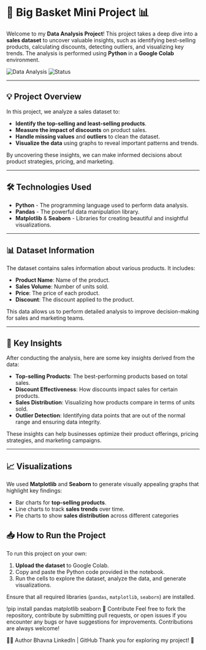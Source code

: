 # 🛒 **Big Basket Mini Project** 📊

Welcome to my **Data Analysis Project**! This project takes a deep dive into a **sales dataset** to uncover valuable insights, such as identifying best-selling products, calculating discounts, detecting outliers, and visualizing key trends. The analysis is performed using **Python** in a **Google Colab** environment.

![Data Analysis](https://img.shields.io/badge/Language-Python-blue?style=flat-square) ![Status](https://img.shields.io/badge/Status-Completed-green?style=flat-square)

---

## 💡 **Project Overview**

In this project, we analyze a sales dataset to:

- **Identify the top-selling and least-selling products**.
- **Measure the impact of discounts** on product sales.
- **Handle missing values** and **outliers** to clean the dataset.
- **Visualize the data** using graphs to reveal important patterns and trends.

By uncovering these insights, we can make informed decisions about product strategies, pricing, and marketing.

---

## 🛠️ **Technologies Used**

- **Python** - The programming language used to perform data analysis.
- **Pandas** - The powerful data manipulation library.
- **Matplotlib** & **Seaborn** - Libraries for creating beautiful and insightful visualizations.

---

## 📊 **Dataset Information**

The dataset contains sales information about various products. It includes:

- **Product Name**: Name of the product.
- **Sales Volume**: Number of units sold.
- **Price**: The price of each product.
- **Discount**: The discount applied to the product.

This data allows us to perform detailed analysis to improve decision-making for sales and marketing teams.

---

## 🎨 **Key Insights**

After conducting the analysis, here are some key insights derived from the data:

- **Top-selling Products**: The best-performing products based on total sales.
- **Discount Effectiveness**: How discounts impact sales for certain products.
- **Sales Distribution**: Visualizing how products compare in terms of units sold.
- **Outlier Detection**: Identifying data points that are out of the normal range and ensuring data integrity.

These insights can help businesses optimize their product offerings, pricing strategies, and marketing campaigns.

---

## 📈 **Visualizations**

We used **Matplotlib** and **Seaborn** to generate visually appealing graphs that highlight key findings:

- Bar charts for **top-selling products**.
- Line charts to track **sales trends** over time.
- Pie charts to show **sales distribution** across different categories

## 📥 **How to Run the Project**

To run this project on your own:

1. **Upload the dataset** to Google Colab.
2. Copy and paste the Python code provided in the notebook.
3. Run the cells to explore the dataset, analyze the data, and generate visualizations.

Ensure that all required libraries (`pandas`, `matplotlib`, `seaborn`) are installed.


!pip install pandas matplotlib seaborn
🤝 Contribute
Feel free to fork the repository, contribute by submitting pull requests, or open issues if you encounter any bugs or have suggestions for improvements. Contributions are always welcome!

👨‍💻 Author
Bhavna
LinkedIn | GitHub
Thank you for exploring my project! 🎉














